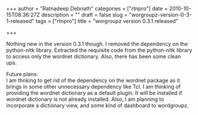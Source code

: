 +++
author = "Ratnadeep Debnath"
categories = ["rtnpro"]
date = 2010-10-15T08:36:27Z
description = ""
draft = false
slug = "worgroupz-version-0-3-1-released"
tags = ["rtnpro"]
title = "worgroupz version 0.3.1 released"

+++


Nothing new in the version 0.3.1 though. I removed the dependency on the python-nltk library. Extracted the requisite code from the python-nltk library to access only the wordnet dictionary. Also, there has been some clean ups. 

<div></div><div>Future plans:</div><div>I am thnking to get rid of the dependency on the wordnet package as it brings in some other unnecessary dependency like Tcl. I am thinking of providing the wordnet dictionary as a default plugin. It will be installed if wordnet dictionary is not already installed. Also, I am planning to incorporate a dictionary view, and some kind of dashboard to wordgroupz.</div>

